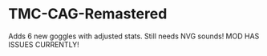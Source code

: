 # TMC-CAG-Remastered
 Adds 6 new goggles with adjusted stats. Still needs NVG sounds! MOD HAS ISSUES CURRENTLY!

